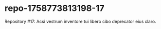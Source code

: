# repo-1758773813198-17
Repository #17: Acsi vestrum inventore tui libero cibo deprecator eius claro.
